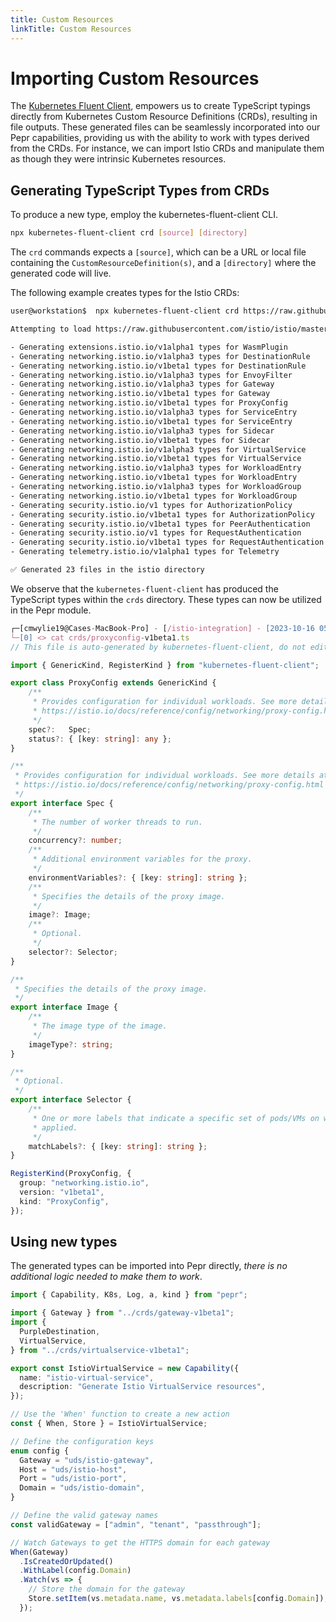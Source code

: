```yaml
---
title: Custom Resources
linkTitle: Custom Resources
---
```



# Importing Custom Resources


The [Kubernetes Fluent Client](https://github.com/defenseunicorns/kubernetes-fluent-client), empowers us to create TypeScript typings directly from Kubernetes Custom Resource Definitions (CRDs), resulting in file outputs. These generated files can be seamlessly incorporated into our Pepr capabilities, providing us with the ability to work with types derived from the CRDs. For instance, we can import Istio CRDs and manipulate them as though they were intrinsic Kubernetes resources.


## Generating TypeScript Types from CRDs

To produce a new type, employ the kubernetes-fluent-client CLI.

```bash
npx kubernetes-fluent-client crd [source] [directory]
```

The `crd` commands expects a `[source]`, which can be a URL or local file containing the `CustomResourceDefinition(s)`, and a `[directory]` where the generated code will live.

The following example creates types for the Istio CRDs:

```bash
user@workstation$  npx kubernetes-fluent-client crd https://raw.githubusercontent.com/istio/istio/master/manifests/charts/base/crds/crd-all.gen.yaml crds

Attempting to load https://raw.githubusercontent.com/istio/istio/master/manifests/charts/base/crds/crd-all.gen.yaml as a URL

- Generating extensions.istio.io/v1alpha1 types for WasmPlugin
- Generating networking.istio.io/v1alpha3 types for DestinationRule
- Generating networking.istio.io/v1beta1 types for DestinationRule
- Generating networking.istio.io/v1alpha3 types for EnvoyFilter
- Generating networking.istio.io/v1alpha3 types for Gateway
- Generating networking.istio.io/v1beta1 types for Gateway
- Generating networking.istio.io/v1beta1 types for ProxyConfig
- Generating networking.istio.io/v1alpha3 types for ServiceEntry
- Generating networking.istio.io/v1beta1 types for ServiceEntry
- Generating networking.istio.io/v1alpha3 types for Sidecar
- Generating networking.istio.io/v1beta1 types for Sidecar
- Generating networking.istio.io/v1alpha3 types for VirtualService
- Generating networking.istio.io/v1beta1 types for VirtualService
- Generating networking.istio.io/v1alpha3 types for WorkloadEntry
- Generating networking.istio.io/v1beta1 types for WorkloadEntry
- Generating networking.istio.io/v1alpha3 types for WorkloadGroup
- Generating networking.istio.io/v1beta1 types for WorkloadGroup
- Generating security.istio.io/v1 types for AuthorizationPolicy
- Generating security.istio.io/v1beta1 types for AuthorizationPolicy
- Generating security.istio.io/v1beta1 types for PeerAuthentication
- Generating security.istio.io/v1 types for RequestAuthentication
- Generating security.istio.io/v1beta1 types for RequestAuthentication
- Generating telemetry.istio.io/v1alpha1 types for Telemetry

✅ Generated 23 files in the istio directory
```

We observe that the `kubernetes-fluent-client` has produced the TypeScript types within the `crds` directory. These types can now be utilized in the Pepr module.

```typescript
┌─[cmwylie19@Cases-MacBook-Pro] - [/istio-integration] - [2023-10-16 05:46:38]
└─[0] <> cat crds/proxyconfig-v1beta1.ts
// This file is auto-generated by kubernetes-fluent-client, do not edit manually

import { GenericKind, RegisterKind } from "kubernetes-fluent-client";

export class ProxyConfig extends GenericKind {
    /**
     * Provides configuration for individual workloads. See more details at:
     * https://istio.io/docs/reference/config/networking/proxy-config.html
     */
    spec?:   Spec;
    status?: { [key: string]: any };
}

/**
 * Provides configuration for individual workloads. See more details at:
 * https://istio.io/docs/reference/config/networking/proxy-config.html
 */
export interface Spec {
    /**
     * The number of worker threads to run.
     */
    concurrency?: number;
    /**
     * Additional environment variables for the proxy.
     */
    environmentVariables?: { [key: string]: string };
    /**
     * Specifies the details of the proxy image.
     */
    image?: Image;
    /**
     * Optional.
     */
    selector?: Selector;
}

/**
 * Specifies the details of the proxy image.
 */
export interface Image {
    /**
     * The image type of the image.
     */
    imageType?: string;
}

/**
 * Optional.
 */
export interface Selector {
    /**
     * One or more labels that indicate a specific set of pods/VMs on which a policy should be
     * applied.
     */
    matchLabels?: { [key: string]: string };
}

RegisterKind(ProxyConfig, {
  group: "networking.istio.io",
  version: "v1beta1",
  kind: "ProxyConfig",
});
```

## Using new types

The generated types can be imported into Pepr directly, _there is no additional logic needed to make them to work_. 

```typescript
import { Capability, K8s, Log, a, kind } from "pepr";

import { Gateway } from "../crds/gateway-v1beta1";
import {
  PurpleDestination,
  VirtualService,
} from "../crds/virtualservice-v1beta1";

export const IstioVirtualService = new Capability({
  name: "istio-virtual-service",
  description: "Generate Istio VirtualService resources",
});

// Use the 'When' function to create a new action
const { When, Store } = IstioVirtualService;

// Define the configuration keys
enum config {
  Gateway = "uds/istio-gateway",
  Host = "uds/istio-host",
  Port = "uds/istio-port",
  Domain = "uds/istio-domain",
}

// Define the valid gateway names
const validGateway = ["admin", "tenant", "passthrough"];

// Watch Gateways to get the HTTPS domain for each gateway
When(Gateway)
  .IsCreatedOrUpdated()
  .WithLabel(config.Domain)
  .Watch(vs => {
    // Store the domain for the gateway
    Store.setItem(vs.metadata.name, vs.metadata.labels[config.Domain]);
  });
```
